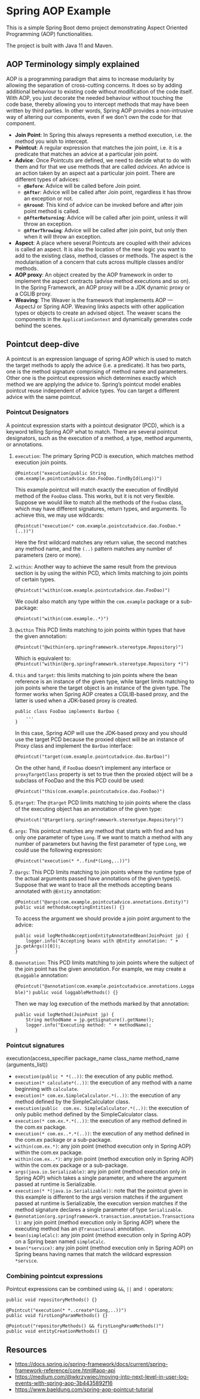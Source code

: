 # Spring AOP Example

This is a simple Spring Boot demo project demonstrating Aspect Oriented Programming (AOP) functionalities.

The project is built with Java 11 and Maven. 

## AOP Terminology simply explained

AOP is a programming paradigm that aims to increase modularity by allowing the separation of cross-cutting concerns. 
It does so by adding additional behaviour to existing code without modification of the code itself. 
With AOP, you just decorate the needed behaviour without touching the code base, 
thereby allowing you to intercept methods that may have been written by third parties. 
In other words, Spring AOP provides a non-intrusive way of altering our components, even if we don't own the code for that component.

* **Join Point**: In Spring this always represents a method execution, i.e. the method you wish to intercept.
* **Pointcut**: A regular expression that matches the join point, i.e. it is a predicate that matches an advice at a particular join point.
* **Advice**: Once Pointcuts are defined, we need to decide what to do with them and for that we use methods that are called *advices*. An advice is an action taken by an aspect aat a particular join point. There are different types of advices:
    * **<code>@Before</code>**: Advice will be called before Join point.
    * **<code>@After</code>**: Advice will be called after Join point, regardless it has throw an exception or not.
    * **<code>@Around</code>**: This kind of advice can be invoked before and after join point method is called.
    * **<code>@AfterReturning</code>**: Advice will be called after join point, unless it will throw an exception.
    * **<code>@AfterThrowing</code>**: Advice will be called after join point, but only then when it will throw an exception.
* **Aspect**: A place where several Pointcuts are coupled with their advices is called an aspect. 
It is also the location of the new logic you want to add to the existing class, method, classes or methods. 
The aspect is the modularisation of a concern that cuts across multiple classes and/or methods.
* **AOP proxy**: An object created by the AOP framework in order to implement the aspect contracts (advise method executions and so on). In the Spring Framework, an AOP proxy will be a JDK dynamic proxy or a CGLIB proxy.
* **Weaving**: The Weaver is the framework that implements AOP — AspectJ or Spring AOP. Weaving links aspects with other application types or objects to create an advised object. 
The weaver scans the components in the `ApplicationContext` and dynamically generates code behind the scenes.


## Pointcut deep-dive

A pointcut is an expression language of spring AOP which is used to match the target methods to apply the advice (i.e. a predicate). It has two parts, one is the method signature comprising of method name and parameters. Other one is the pointcut expression which determines exactly which method we are applying the advice to. Spring’s pointcut model enables pointcut reuse independent of advice types. You can target a different advice with the same pointcut.

### Pointcut Designators

A pointcut expression starts with a pointcut designator (PCD), which is a keyword telling Spring AOP what to match. There are several pointcut designators, such as the execution of a method, a type, method arguments, or annotations.

<ol>
<li><code>execution</code>: The primary Spring PCD is execution, which matches method execution join points.

`@Pointcut("execution(public String com.example.pointcutadvice.dao.FooDao.findById(Long))")`

This example pointcut will match exactly the execution of findById method of the `FooDao` class. This works, but it is not very flexible. Suppose we would like to match all the methods of the `FooDao` class, which may have different signatures, return types, and arguments. To achieve this, we may use wildcards:

`@Pointcut("execution(* com.example.pointcutadvice.dao.FooDao.*(..))")`

Here the first wildcard matches any return value, the second matches any method name, and the `(..)` pattern matches any number of parameters (zero or more).
</li>
<li><code>within</code>: Another way to achieve the same result from the previous section is by using the within PCD, which limits matching to join points of certain types.

`@Pointcut("within(com.example.pointcutadvice.dao.FooDao)")`

We could also match any type within the `com.example` package or a sub-package:

`@Pointcut("within(com.example..*)")`
</li>
<li><code>@within</code> This PCD limits matching to join points within types that have the given annotation:

`@Pointcut("@within(org.springframework.stereotype.Repository)")`

Which is equivalent to:
`@Pointcut("within(@org.springframework.stereotype.Repository *)")`
</li>
<li><code>this</code> and <code>target</code>: this limits matching to join points where the bean reference is an instance of the given type, while target limits matching to join points where the target object is an instance of the given type. The former works when Spring AOP creates a CGLIB-based proxy, and the latter is used when a JDK-based proxy is created. 


```
public class FooDao implements BarDao {
    ...
}
```

In this case, Spring AOP will use the JDK-based proxy and you should use the target PCD because the proxied object will be an instance of Proxy class and implement the `BarDao` interface:

`@Pointcut("target(com.example.pointcutadvice.dao.BarDao)")`

On the other hand, if `FooDao` doesn't implement any interface or `proxyTargetClass` property is set to true then the proxied object will be a subclass of FooDao and the this PCD could be used:

`@Pointcut("this(com.example.pointcutadvice.dao.FooDao)")`
</li>
<li><code>@target</code>: The <code>@target</code> PCD limits matching to join points where the class of the executing object has an annotation of the given type:

`@Pointcut("@target(org.springframework.stereotype.Repository)")`
</li>
<li><code>args</code>: This pointcut matches any method that starts with find and has only one parameter of type <code>Long</code>. If we want to match a method with any number of parameters but having the first parameter of type <code>Long</code>, we could use the following expression:

`@Pointcut("execution(* *..find*(Long,..))")`
</li>
<li><code>@args</code>: This PCD limits matching to join points where the runtime type of the actual arguments passed have annotations of the given type(s). Suppose that we want to trace all the methods accepting beans annotated with <code>@Entity</code> annotation:

`@Pointcut("@args(com.example.pointcutadvice.annotations.Entity)")`
`public void methodsAcceptingEntities() {}`

To access the argument we should provide a join point argument to the advice:

```@Before("methodsAcceptingEntities()")
public void logMethodAcceptionEntityAnnotatedBean(JoinPoint jp) {
    logger.info("Accepting beans with @Entity annotation: " + jp.getArgs()[0]);
}
```
</li>
<li><code>@annotation</code>: This PCD limits matching to join points where the subject of the join point has the given annotation. For example, we may create a <code>@Loggable</code> annotation:

`@Pointcut("@annotation(com.example.pointcutadvice.annotations.Loggable)")`
`public void loggableMethods() {}`
</li>
Then we may log execution of the methods marked by that annotation:

```@Before("loggableMethods()")
public void logMethod(JoinPoint jp) {
    String methodName = jp.getSignature().getName();
    logger.info("Executing method: " + methodName);
}
```
</ol>

### Pointcut signatures 

execution(access_specifier package_name class_name method_name (arguments_list))

* `execution(public * *(..))`: the execution of any public method.
* `execution(* calculate*(..))`: the execution of any method with a name beginning with `calculate`.
* `execution(* com.ex.SimpleCalculator.*(..))`: the execution of any method defined by the SimpleCalculator class.
* `execution(public  com.ex. SimpleCalculator.*(..))`: the execution of only public method defined by the SimpleCalculator class.
* `execution(* com.ex.*.*(..))`: the execution of any method defined in the com.ex package.
* `execution(* com.ex..*.*(..))`: the execution of any method defined in the com.ex package or a sub-package.
* `within(com.ex.*)`: any join point (method execution only in Spring AOP) within the com.ex package.
* `within(com.ex..*)`: any join point (method execution only in Spring AOP) within the com.ex package or a sub-package.
* `args(java.io.Serializable)`: any join point (method execution only in Spring AOP) which takes a single parameter, and where the argument passed at runtime is Serializable.
* `execution(* *(java.io.Serializable))`: note that the pointcut given in this example is different to the args version matches if the argument passed at runtime is Serializable, the execution version matches if the method signature declares a single parameter of type `Serializable`.
* `@annotation(org.springframework.transaction.annotation.Transactional)`: any join point (method execution only in Spring AOP) where the executing method has an `@Transactional` annotation.
* `bean(simpleCalc)`: any join point (method execution only in Spring AOP) on a Spring bean named `simpleCalc`.
* `bean(*service)`: any join point (method execution only in Spring AOP) on Spring beans having names that match the wildcard expression <code>*service</code>.

### Combining pointcut expressions

Pointcut expressions can be combined using `&&`, `||` and `!` operators:

```@Pointcut("@target(org.springframework.stereotype.Repository)")
public void repositoryMethods() {}
 
@Pointcut("execution(* *..create*(Long,..))")
public void firstLongParamMethods() {}
 
@Pointcut("repositoryMethods() && firstLongParamMethods()")
public void entityCreationMethods() {}
```

## Resources

* https://docs.spring.io/spring-framework/docs/current/spring-framework-reference/core.html#aop-api
* https://medium.com/@wkrzywiec/moving-into-next-level-in-user-log-events-with-spring-aop-3b4435892f16
* https://www.baeldung.com/spring-aop-pointcut-tutorial

